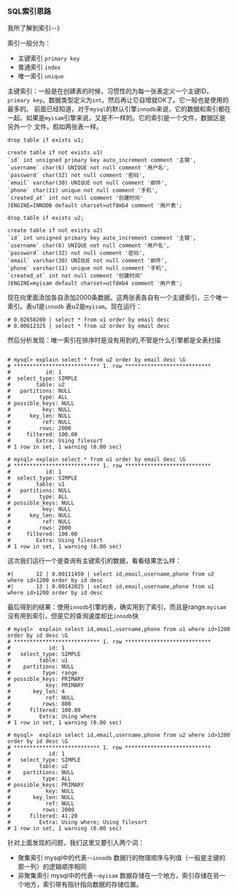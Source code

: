 ### SQL索引思路


我所了解到索引--》

索引一般分为：
* 主键索引 `primary key`
* 普通索引 `index`
* 唯一索引 `unique`

主键索引：一般是在创建表的时候，习惯性的为每一张表定义一个主键ID，`primary key`。数据类型定义为`int`。然后再让它自增就OK了。它一般也是使用的最多的。
前面已经知道，对于`mysql`的默认引擎`innodb`来说，它的数据和索引都在一起。如果是`myisam`引擎来说，又是不一样的。它的索引是一个文件，数据区是另外一个
文件。假如两张表一样。

```mysql
drop table if exists u1;

create table if not exists u1(
`id` int unsigned primary key auto_increment comment '主键',
`username` char(6) UNIQUE not null comment '用户名',
`password` char(32) not null comment '密码',
`email` varchar(30) UNIQUE not null comment '邮件',
`phone` char(11) unique not null comment '手机',
`created_at` int not null comment '创建时间'
)ENGINE=INNODB default charset=utf8mb4 comment '用户表';

drop table if exists u2;

create table if not exists u2(
`id` int unsigned primary key auto_increment comment '主键',
`username` char(6) UNIQUE not null comment '用户名',
`password` char(32) not null comment '密码',
`email` varchar(30) UNIQUE not null comment '邮件',
`phone` varchar(11) unique not null comment '手机',
`created_at` int not null comment '创建时间'
)ENGINE=myisam default charset=utf8mb4 comment '用户表';
```

现在向里面添加各自添加2000条数据。这两张表各自有一个主键索引，三个唯一索引。表u1是`innodb` 表u2是`myisam`。现在运行：

```mysql
# 0.02658200 | select * from u1 order by email desc
# 0.00612325 | select * from u2 order by email desc
```
然后分析发现：唯一索引在排序时是没有用到的,不管是什么引擎都是全表扫描

```mysql

# mysql> explain select * from u2 order by email desc \G
# *************************** 1. row ***************************
#           id: 1
#  select_type: SIMPLE
#        table: u2
#   partitions: NULL
#         type: ALL
# possible_keys: NULL
#          key: NULL
#      key_len: NULL
#          ref: NULL
#         rows: 2000
#     filtered: 100.00
#        Extra: Using filesort
# 1 row in set, 1 warning (0.00 sec)

# mysql> explain select * from u1 order by email desc \G
# *************************** 1. row ***************************
#           id: 1
#  select_type: SIMPLE
#        table: u1
#   partitions: NULL
#         type: ALL
# possible_keys: NULL
#          key: NULL
#      key_len: NULL
#          ref: NULL
#         rows: 2000
#     filtered: 100.00
#        Extra: Using filesort
# 1 row in set, 1 warning (0.00 sec)
```

这次我们运行一个是查询有主键索引的数据，看看结果怎么样：

```mysql
#|       12 | 0.00111450 | select id,email,username,phone from u2 where id>1200 order by id desc
#|       13 | 0.00142025 | select id,email,username,phone from u1 where id>1200 order by id desc
```
最后得到的结果：使用`innodb`引擎的表，确实用到了索引，而且是range.`myisam`没有用到索引，但是它的查询速度却比`innodb`快

```mysql
# mysql>  explain select id,email,username,phone from u1 where id>1200 order by id desc \G
# *************************** 1. row ***************************
#            id: 1
#   select_type: SIMPLE
#         table: u1
#    partitions: NULL
#          type: range
# possible_keys: PRIMARY
#           key: PRIMARY
#       key_len: 4
#           ref: NULL
#          rows: 800
#      filtered: 100.00
#         Extra: Using where
# 1 row in set, 1 warning (0.00 sec)

# mysql>  explain select id,email,username,phone from u2 where id>1200 order by id desc \G
# *************************** 1. row ***************************
#            id: 1
#   select_type: SIMPLE
#         table: u2
#    partitions: NULL
#          type: ALL
# possible_keys: PRIMARY
#           key: NULL
#       key_len: NULL
#           ref: NULL
#          rows: 2000
#      filtered: 41.20
#         Extra: Using where; Using filesort
# 1 row in set, 1 warning (0.00 sec)
```

针对上面发现的问题，我们这里又要引入两个词：
* 聚集索引 mysql中的代表--`innodb` 数据行的物理顺序与列值（一般是主键的那一列）的逻辑顺序相同
* 非聚集索引 mysql中的代表--`myisam`  数据存储在一个地方，索引存储在另一个地方，索引带有指针指向数据的存储位置。


















































